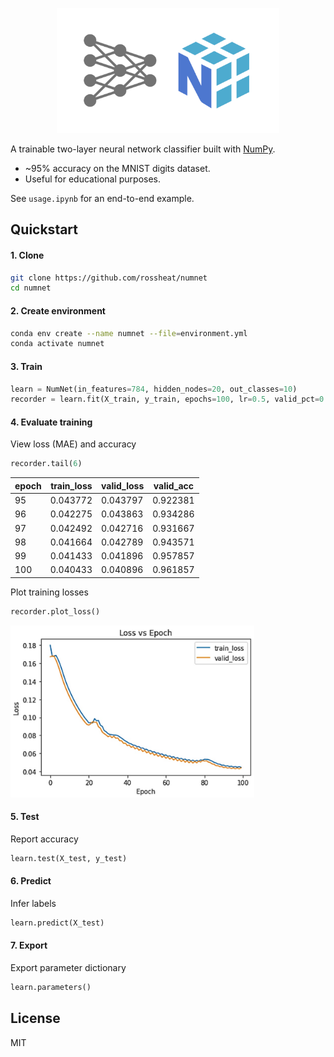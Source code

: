 <p align="center">
  <img height="200" src="./assets/nn.png">
</p>

A trainable two-layer neural network classifier built with [NumPy](https://github.com/numpy/numpy). 

- ~95% accuracy on the MNIST digits dataset. 
- Useful for educational purposes.

See `usage.ipynb` for an end-to-end example.

## Quickstart

#### 1. Clone
``` bash 
git clone https://github.com/rossheat/numnet
cd numnet
```

#### 2. Create environment
``` bash 
conda env create --name numnet --file=environment.yml
conda activate numnet
```

#### 3. Train
```python
learn = NumNet(in_features=784, hidden_nodes=20, out_classes=10)
recorder = learn.fit(X_train, y_train, epochs=100, lr=0.5, valid_pct=0.1)
```

#### 4. Evaluate training

View loss (MAE) and accuracy
```python
recorder.tail(6)
```

| epoch | train_loss | valid_loss | valid_acc |
|-------|------------|------------|-----------|
| 95    | 0.043772   | 0.043797   | 0.922381  |
| 96    | 0.042275   | 0.043863   | 0.934286  |
| 97    | 0.042492   | 0.042716   | 0.931667  |
| 98    | 0.041664   | 0.042789   | 0.943571  |
| 99    | 0.041433   | 0.041896   | 0.957857  |
| 100   | 0.040433   | 0.040896   | 0.961857  |


Plot training losses
```python
recorder.plot_loss()
```

<img height="275" src="./assets/loss_plot.jpg">

#### 5. Test

Report accuracy
```python
learn.test(X_test, y_test)
```

#### 6. Predict

Infer labels
```python
learn.predict(X_test)
```

#### 7. Export

Export parameter dictionary
```python
learn.parameters()
```

## License
MIT
